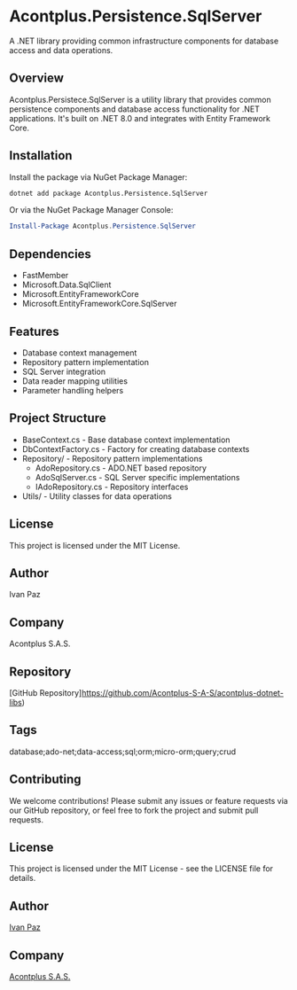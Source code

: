 # Acontplus.Persistence.SqlServer

A .NET library providing common infrastructure components for database access and data operations.

## Overview

Acontplus.Persistece.SqlServer is a utility library that provides common persistence components and database access functionality for .NET applications. It's built on .NET 8.0 and integrates with Entity Framework Core.

## Installation

Install the package via NuGet Package Manager:

```bash
dotnet add package Acontplus.Persistence.SqlServer
```

Or via the NuGet Package Manager Console:

```powershell
Install-Package Acontplus.Persistence.SqlServer
```

## Dependencies

- FastMember
- Microsoft.Data.SqlClient
- Microsoft.EntityFrameworkCore
- Microsoft.EntityFrameworkCore.SqlServer

## Features

- Database context management
- Repository pattern implementation
- SQL Server integration
- Data reader mapping utilities
- Parameter handling helpers

## Project Structure

- BaseContext.cs - Base database context implementation
- DbContextFactory.cs - Factory for creating database contexts
- Repository/ - Repository pattern implementations
  - AdoRepository.cs - ADO.NET based repository
  - AdoSqlServer.cs - SQL Server specific implementations
  - IAdoRepository.cs - Repository interfaces
- Utils/ - Utility classes for data operations

## License

This project is licensed under the MIT License.

## Author

Ivan Paz

## Company

Acontplus S.A.S.

## Repository

[GitHub Repository]https://github.com/Acontplus-S-A-S/acontplus-dotnet-libs)

## Tags

database;ado-net;data-access;sql;orm;micro-orm;query;crud

## Contributing
We welcome contributions! Please submit any issues or feature requests via our GitHub repository, or feel free to fork the project and submit pull requests.

## License
This project is licensed under the MIT License - see the LICENSE file for details.

## Author

[Ivan Paz](https://linktr.ee/iferpaz7)

## Company

[Acontplus S.A.S.](https://acontplus.com.ec)